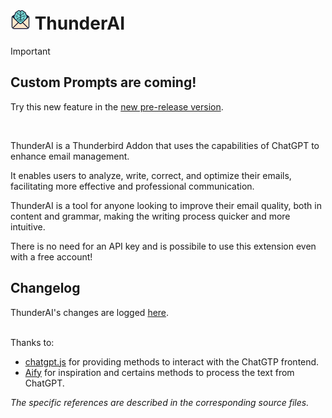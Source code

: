 # ![ThunderAI icon](images/icon-32px.png "ThunderAI") ThunderAI

> [!IMPORTANT]
> ## Custom Prompts are coming!
> 
> Try this new feature in the [new pre-release version](https://github.com/micz/ThunderAI/releases/tag/v1.1.0pre4).

<br>


ThunderAI is a Thunderbird Addon that uses the capabilities of ChatGPT to enhance email management.

It enables users to analyze, write, correct, and optimize their emails, facilitating more effective and professional communication.

ThunderAI is a tool for anyone looking to improve their email quality, both in content and grammar, making the writing process quicker and more intuitive. 

There is no need for an API key and is possibile to use this extension even with a free account!

## Changelog
ThunderAI's changes are logged [here](CHANGELOG.md).

<br>Thanks to:
<ul><li><a href="https://github.com/KudoAI/chatgpt.js">chatgpt.js</a> for providing methods to interact with the ChatGTP frontend.</li>
<li><a href="https://github.com/ali-raheem/Aify">Aify</a> for inspiration and certains methods to process the text from ChatGPT.</li>
</ul>
<i>The specific references are described in the corresponding source files.</i>

